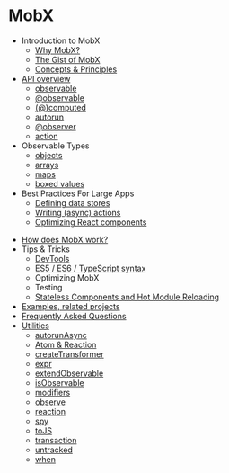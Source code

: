 # MobX

* Introduction to MobX
  * [Why MobX?](README.md)
  * [The Gist of MobX](intro/overview.md)
  * [Concepts & Principles](intro/concepts.md)
* [API overview](refguide/api.md)
  * [observable](refguide/observable.md)
  * [@observable](refguide/observable-decorator.md)
  * [(@)computed](refguide/computed-decorator.md)
  * [autorun](refguide/autorun.md)
  * [@observer](refguide/observer-component.md)
  * [action](refguide/action.md)
* Observable Types
  * [objects](refguide/object.md)
  * [arrays](refguide/array.md)
  * [maps](refguide/map.md)
  * [boxed values](refguide/boxed.md)  
* Best Practices For Large Apps
  * [Defining data stores](best/store.md)
  * [Writing (async) actions](best/actions.md)
  * [Optimizing React components](best/react-performance.md)
<!--  * Routing Universal applications -->
* [How does MobX work?](faq/explanation.md)
* Tips & Tricks
  * [DevTools](best/devtools.md)
  * [ES5 / ES6 / TypeScript syntax](best/syntax.md)
  * Optimizing MobX
  * Testing
  * [Stateless Components and Hot Module Reloading](best/stateless-HMR.md)
* [Examples, related projects](LINKS.md)
* [Frequently Asked Questions](faq/faq.md)
* [Utilities](refguide/api.md)
    * [autorunAsync](refguide/autorun-async.md)
    * [Atom & Reaction](refguide/extending.md)
    * [createTransformer](refguide/create-transformer.md)
    * [expr](refguide/expr.md)
    * [extendObservable](refguide/extend-observable.md)
    * [isObservable](refguide/is-observable.md)
    * [modifiers](refguide/modifiers.md)
    * [observe](refguide/observe.md)
    * [reaction](refguide/reaction.md)
    * [spy](refguide/spy.md)
    * [toJS](refguide/tojson.md)
    * [transaction](refguide/transaction.md)
    * [untracked](refguide/untracked.md)
    * [when](refguide/when.md)